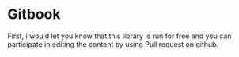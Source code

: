 # Gitbook

First, i would let you know that this library is run for free and you can participate in editing the content by using Pull request on github.

